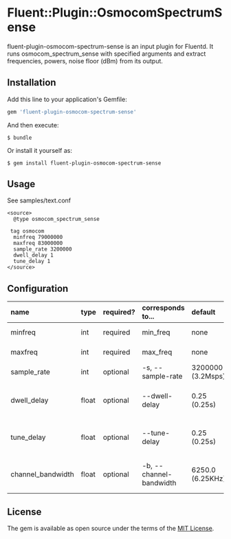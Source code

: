 # Fluent::Plugin::OsmocomSpectrumSense

fluent-plugin-osmocom-spectrum-sense is an input plugin for Fluentd. It runs osmocom_spectrum_sense with specified arguments and extract frequencies, powers, noise floor (dBm) from its output.

## Installation

Add this line to your application's Gemfile:

```ruby
gem 'fluent-plugin-osmocom-spectrum-sense'
```

And then execute:

    $ bundle

Or install it yourself as:

    $ gem install fluent-plugin-osmocom-spectrum-sense

## Usage

See samples/text.conf

```
<source>
  @type osmocom_spectrum_sense

 tag osmocom
  minfreq 79000000
  maxfreq 83000000
  sample_rate 3200000
  dwell_delay 1
  tune_delay 1
</source>
```

## Configuration

|name|type|required?|corresponds to...|default|description|
|:---|:---|:--------|:----------------|:------|:----------|
|minfreq|int|required|min_freq|none|Minimum Frequency|
|maxfreq|int|required|max_freq|none|Maximum Frequency|
|sample_rate|int|optional|-s, --sample-rate|3200000 (3.2Msps)|Sample rate|
|dwell_delay|float|optional|--dwell-delay|0.25 (0.25s)|Seconds to dwell at a given frequency|
|tune_delay|float|optional|--tune-delay|0.25 (0.25s)|Seconds to delay after changing frequency|
|channel_bandwidth|float|optional|-b, --channel-bandwidth|6250.0 (6.25KHz)|Channel bandwidth of fft bins in Hz|

## License

The gem is available as open source under the terms of the [MIT License](http://opensource.org/licenses/MIT).

